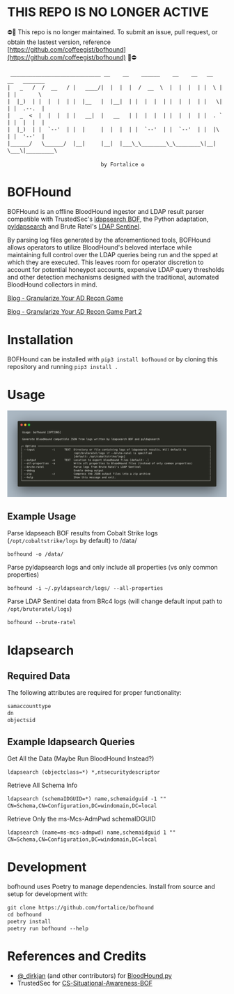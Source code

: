 # THIS REPO IS NO LONGER ACTIVE
⛔🚧 This repo is no longer maintained. To submit an issue, pull request, or obtain the lastest version, reference [https://github.com/coffeegist/bofhound](https://github.com/coffeegist/bofhound) 🚧⛔
```
 _____________________________ __    __    ______    __    __   __   __   _______
|   _   /  /  __   / |   ____/|  |  |  |  /  __  \  |  |  |  | |  \ |  | |       \
|  |_)  | |  |  |  | |  |__   |  |__|  | |  |  |  | |  |  |  | |   \|  | |  .--.  |
|   _  <  |  |  |  | |   __|  |   __   | |  |  |  | |  |  |  | |  . `  | |  |  |  |
|  |_)  | |  `--'  | |  |     |  |  |  | |  `--'  | |  `--'  | |  |\   | |  '--'  |
|______/   \______/  |__|     |__|  |___\_\________\_\________\|__| \___\|_________\

                              by Fortalice ✪
```

# BOFHound

BOFHound is an offline BloodHound ingestor and LDAP result parser compatible with TrustedSec's [ldapsearch BOF](https://github.com/trustedsec/CS-Situational-Awareness-BOF), the Python adaptation, [pyldapsearch](https://github.com/fortalice/pyldapsearch) and Brute Ratel's [LDAP Sentinel](https://bruteratel.com/tabs/commander/badgers/#ldapsentinel).

By parsing log files generated by the aforementioned tools, BOFHound allows operators to utilize BloodHound's beloved interface while maintaining full control over the LDAP queries being run and the spped at which they are executed. This leaves room for operator discretion to account for potential honeypot accounts, expensive LDAP query thresholds and other detection mechanisms designed with the traditional, automated BloodHound collectors in mind.

[Blog - Granularize Your AD Recon Game](https://www.fortalicesolutions.com/posts/bofhound-granularize-your-active-directory-reconnaissance-game)

[Blog - Granularize Your AD Recon Game Part 2](https://www.fortalicesolutions.com/posts/granularize-your-active-directory-reconnaissance-game-part-2)

# Installation
BOFHound can be installed with `pip3 install bofhound` or by cloning this repository and running `pip3 install .`

# Usage
![](.assets/usage.png)


## Example Usage
Parse ldapseach BOF results from Cobalt Strike logs (`/opt/cobaltstrike/logs` by default) to /data/
```
bofhound -o /data/
```

Parse pyldapsearch logs and only include all properties (vs only common properties)
```
bofhound -i ~/.pyldapsearch/logs/ --all-properties
```

Parse LDAP Sentinel data from BRc4 logs (will change default input path to `/opt/bruteratel/logs`)
```
bofhound --brute-ratel
```

# ldapsearch

## Required Data
The following attributes are required for proper functionality:

```
samaccounttype
dn
objectsid
```

## Example ldapsearch Queries
Get All the Data (Maybe Run BloodHound Instead?)
```
ldapsearch (objectclass=*) *,ntsecuritydescriptor
```

Retrieve All Schema Info
```
ldapsearch (schemaIDGUID=*) name,schemaidguid -1 "" CN=Schema,CN=Configuration,DC=windomain,DC=local
```

Retrieve Only the ms-Mcs-AdmPwd schemaIDGUID
```
ldapsearch (name=ms-mcs-admpwd) name,schemaidguid 1 "" CN=Schema,CN=Configuration,DC=windomain,DC=local
```

# Development
bofhound uses Poetry to manage dependencies. Install from source and setup for development with:

```shell
git clone https://github.com/fortalice/bofhound
cd bofhound
poetry install
poetry run bofhound --help
```

# References and Credits
- [@_dirkjan](https://twitter.com/_dirkjan) (and other contributors) for [BloodHound.py](https://github.com/fox-it/BloodHound.py)
- TrustedSec for [CS-Situational-Awareness-BOF](https://github.com/trustedsec/CS-Situational-Awareness-BOF)

